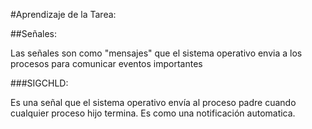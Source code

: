 #Aprendizaje de la Tarea:

##Señales:

Las señales son como "mensajes" que el sistema operativo envia a los procesos para comunicar eventos importantes

###SIGCHLD:

Es una señal que el sistema operativo envía al proceso padre cuando cualquier proceso hijo termina. Es como una notificación automatica.


